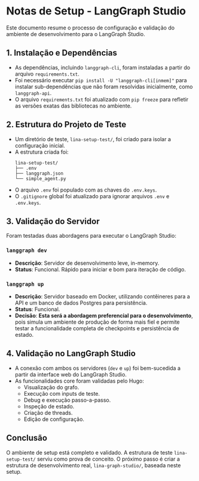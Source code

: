# Notas de Setup - LangGraph Studio

Este documento resume o processo de configuração e validação do ambiente de desenvolvimento para o LangGraph Studio.

## 1. Instalação e Dependências

- As dependências, incluindo `langgraph-cli`, foram instaladas a partir do arquivo `requirements.txt`.
- Foi necessário executar `pip install -U "langgraph-cli[inmem]"` para instalar sub-dependências que não foram resolvidas inicialmente, como `langgraph-api`.
- O arquivo `requirements.txt` foi atualizado com `pip freeze` para refletir as versões exatas das bibliotecas no ambiente.

## 2. Estrutura do Projeto de Teste

- Um diretório de teste, `lina-setup-test/`, foi criado para isolar a configuração inicial.
- A estrutura criada foi:
  ```
  lina-setup-test/
  ├── .env
  ├── langgraph.json
  └── simple_agent.py
  ```
- O arquivo `.env` foi populado com as chaves do `.env.keys`.
- O `.gitignore` global foi atualizado para ignorar arquivos `.env` e `.env.keys`.

## 3. Validação do Servidor

Foram testadas duas abordagens para executar o LangGraph Studio:

### `langgraph dev`
- **Descrição**: Servidor de desenvolvimento leve, in-memory.
- **Status**: Funcional. Rápido para iniciar e bom para iteração de código.

### `langgraph up`
- **Descrição**: Servidor baseado em Docker, utilizando contêineres para a API e um banco de dados Postgres para persistência.
- **Status**: Funcional.
- **Decisão**: **Esta será a abordagem preferencial para o desenvolvimento**, pois simula um ambiente de produção de forma mais fiel e permite testar a funcionalidade completa de checkpoints e persistência de estado.

## 4. Validação no LangGraph Studio

- A conexão com ambos os servidores (`dev` e `up`) foi bem-sucedida a partir da interface web do LangGraph Studio.
- As funcionalidades core foram validadas pelo Hugo:
  - Visualização do grafo.
  - Execução com inputs de teste.
  - Debug e execução passo-a-passo.
  - Inspeção de estado.
  - Criação de threads.
  - Edição de configuração.

## Conclusão

O ambiente de setup está completo e validado. A estrutura de teste `lina-setup-test/` serviu como prova de conceito. O próximo passo é criar a estrutura de desenvolvimento real, `lina-graph-studio/`, baseada neste setup.

